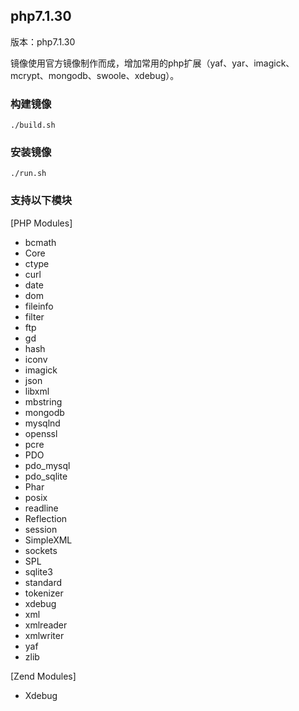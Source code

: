 ##  php7.1.30

版本：php7.1.30

镜像使用官方镜像制作而成，增加常用的php扩展（yaf、yar、imagick、mcrypt、mongodb、swoole、xdebug）。

### 构建镜像

```shell
./build.sh
```

### 安装镜像

```shell
./run.sh
```

### 支持以下模块

[PHP Modules]
- bcmath
- Core
- ctype
- curl
- date
- dom
- fileinfo
- filter
- ftp
- gd
- hash
- iconv
- imagick
- json
- libxml
- mbstring
- mongodb
- mysqlnd
- openssl
- pcre
- PDO
- pdo_mysql
- pdo_sqlite
- Phar
- posix
- readline
- Reflection
- session
- SimpleXML
- sockets
- SPL
- sqlite3
- standard
- tokenizer
- xdebug
- xml
- xmlreader
- xmlwriter
- yaf
- zlib

[Zend Modules]
- Xdebug

